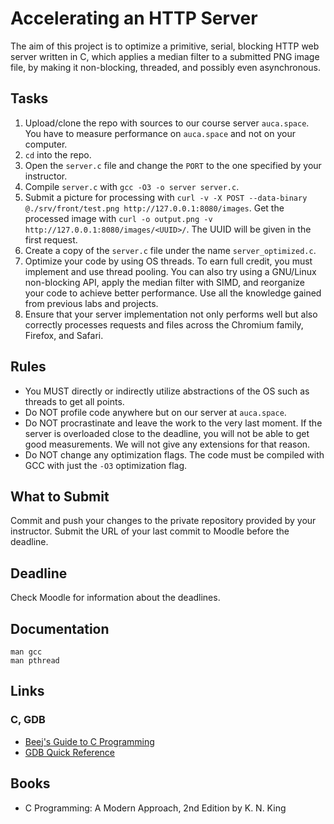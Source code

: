 Accelerating an HTTP Server
===========================

The aim of this project is to optimize a primitive, serial, blocking HTTP web server written in C, which applies a median filter to a submitted PNG image file, by making it non-blocking, threaded, and possibly even asynchronous.

## Tasks

1. Upload/clone the repo with sources to our course server `auca.space`. You have to measure performance on `auca.space` and not on your computer.
2. `cd` into the repo.
3. Open the `server.c` file and change the `PORT` to the one specified by your instructor.
4. Compile `server.c` with `gcc -O3 -o server server.c`.
5. Submit a picture for processing with `curl -v -X POST --data-binary @./srv/front/test.png http://127.0.0.1:8080/images`. Get the processed image with `curl -o output.png -v http://127.0.0.1:8080/images/<UUID>/`. The UUID will be given in the first request.
6. Create a copy of the `server.c` file under the name `server_optimized.c`.
7. Optimize your code by using OS threads. To earn full credit, you must implement and use thread pooling. You can also try using a GNU/Linux non-blocking API, apply the median filter with SIMD, and reorganize your code to achieve better performance. Use all the knowledge gained from previous labs and projects.
8. Ensure that your server implementation not only performs well but also correctly processes requests and files across the Chromium family, Firefox, and Safari.

## Rules

* You MUST directly or indirectly utilize abstractions of the OS such as threads to get all points.
* Do NOT profile code anywhere but on our server at `auca.space`.
* Do NOT procrastinate and leave the work to the very last moment. If the server is overloaded close to the deadline, you will not be able to get good measurements. We will not give any extensions for that reason.
* Do NOT change any optimization flags. The code must be compiled with GCC with just the `-O3` optimization flag.

## What to Submit

Commit and push your changes to the private repository provided by your instructor. Submit the URL of your last commit to Moodle before the deadline.

## Deadline

Check Moodle for information about the deadlines.

## Documentation

    man gcc
    man pthread

## Links

### C, GDB

* [Beej's Guide to C Programming](https://beej.us/guide/bgc)
* [GDB Quick Reference](http://users.ece.utexas.edu/~adnan/gdb-refcard.pdf)

## Books

* C Programming: A Modern Approach, 2nd Edition by K. N. King
